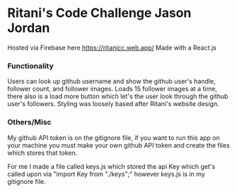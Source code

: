 # Ritani's Code Challenge Jason Jordan

Hosted via Firebase here https://ritanicc.web.app/ 
Made with a React.js


### Functionality

Users can look up github username and show the github user's handle, follower count, and follower images.
Loads 15 follower images at a time, there also is a load more button which let's the user look through the github user's followers.
Styling was loosely based after Ritani's website design. 


### Others/Misc 

My github API token is on the gitignore file, if you want to run this app on your machine you must make your own github API token and create the files which stores that token. 

For me I made a file called keys.js which stored the api Key which get's called upon via "import Key from "./keys";" however keys.js is in my gitignore file. 

